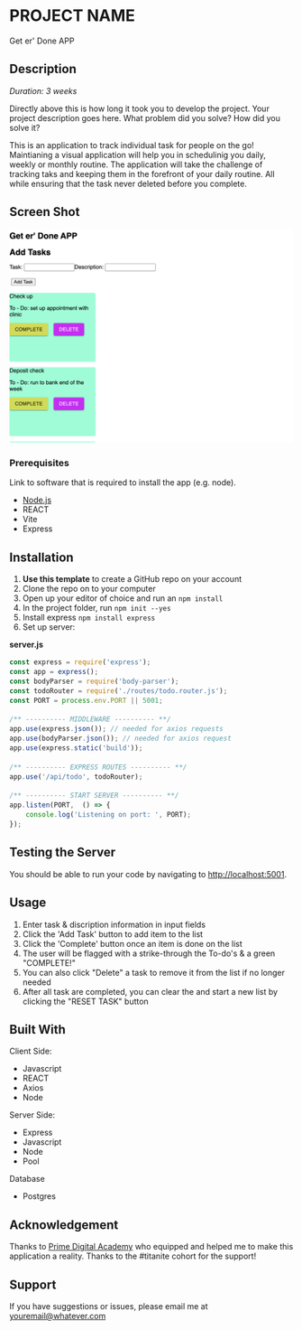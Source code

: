 

# PROJECT NAME
Get er' Done APP
## Description
_Duration: 3 weeks_

Directly above this is how long it took you to develop the project. Your project description goes here. What problem did you solve? How did you solve it? 


This is an application to track individual task for people on the go! Maintianing a visual application will help you in schedulinig you daily, weekly or monthly routine. The application will take the challenge of tracking taks and keeping them in the forefront of your daily routine. All while ensuring that the task never deleted before you complete.

## Screen Shot

![Alt text](<public/images/Screenshot 2024-01-24 at 2.33.46 PM.png>)

### Prerequisites

Link to software that is required to install the app (e.g. node).

- [Node.js](https://nodejs.org/en/)
- REACT 
- Vite
- Express




## Installation

1. **Use this template** to create a GitHub repo on your account
2. Clone the repo on to your computer
3. Open up your editor of choice and run an `npm install`
4. In the project folder, run `npm init --yes`
5. Install express `npm install express`
6. Set up server:

**server.js**

```JavaScript
const express = require('express');
const app = express();
const bodyParser = require('body-parser');
const todoRouter = require('./routes/todo.router.js');
const PORT = process.env.PORT || 5001;

/** ---------- MIDDLEWARE ---------- **/
app.use(express.json()); // needed for axios requests
app.use(bodyParser.json()); // needed for axios request
app.use(express.static('build'));

/** ---------- EXPRESS ROUTES ---------- **/
app.use('/api/todo', todoRouter);

/** ---------- START SERVER ---------- **/
app.listen(PORT,  () => {
    console.log('Listening on port: ', PORT);
});
```   
## Testing the Server

You should be able to run your code by navigating to [http://localhost:5001](http://localhost:5001).


## Usage

1. Enter task & discription information in input fields
2. Click the 'Add Task' button to add item to the list
3. Click the 'Complete' button once an item is done on the list
4. The user will be flagged with a strike-through the To-do's & a green "COMPLETE!"
5. You can also click "Delete" a task to remove it from the list if no longer needed
6. After all task are completed, you can clear the and start a new list by clicking the "RESET TASK" button



## Built With

Client Side: 
 - Javascript
 - REACT
 - Axios
 - Node

 

Server Side: 
 - Express
 - Javascript
 - Node
 - Pool

 

Database
- Postgres





## Acknowledgement
Thanks to [Prime Digital Academy](www.primeacademy.io) who equipped and helped me to make this application a reality. Thanks to the #titanite cohort for the support!

## Support
If you have suggestions or issues, please email me at [youremail@whatever.com](www.google.com)